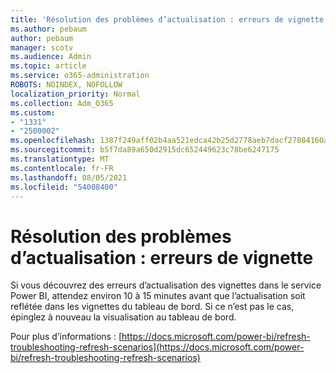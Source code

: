 ```yaml
---
title: 'Résolution des problèmes d’actualisation : erreurs de vignette'
ms.author: pebaum
author: pebaum
manager: scotv
ms.audience: Admin
ms.topic: article
ms.service: o365-administration
ROBOTS: NOINDEX, NOFOLLOW
localization_priority: Normal
ms.collection: Adm_O365
ms.custom:
- "1331"
- "2500002"
ms.openlocfilehash: 1387f249aff02b4aa521edca42b25d2778aeb7dacf27884160ae3a252959f6c9
ms.sourcegitcommit: b5f7da89a650d2915dc652449623c78be6247175
ms.translationtype: MT
ms.contentlocale: fr-FR
ms.lasthandoff: 08/05/2021
ms.locfileid: "54008400"
---
```

# <a name="troubleshooting-refresh-scenarios---tile-errors"></a>Résolution des problèmes d’actualisation : erreurs de vignette

Si vous découvrez des erreurs d’actualisation des vignettes dans le service Power BI, attendez environ 10 à 15 minutes avant que l’actualisation soit reflétée dans les vignettes du tableau de bord. Si ce n’est pas le cas, épinglez à nouveau la visualisation au tableau de bord.

Pour plus d’informations : [https://docs.microsoft.com/power-bi/refresh-troubleshooting-refresh-scenarios](https://docs.microsoft.com/power-bi/refresh-troubleshooting-refresh-scenarios)
